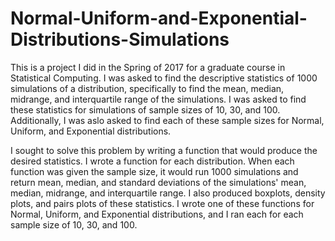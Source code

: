 # Normal-Uniform-and-Exponential-Distributions-Simulations
This is a project I did in the Spring of 2017 for a graduate course in Statistical Computing. I was asked to find the descriptive statistics of 1000 simulations of a distribution, specifically to find the mean, median, midrange, and interquartile range of the simulations. I was asked to find these statistics for simulations of sample sizes of 10, 30, and 100. Additionally, I was aslo asked to find each of these sample sizes for Normal, Uniform, and Exponential distributions.

I sought to solve this problem by writing a function that would produce the desired statistics. I wrote a function for each distribution. When each function was given the sample size, it would run 1000 simulations and return mean, median, and standard deviations of the simulations' mean, median, midrange, and interquartile range. I also produced boxplots, density plots, and pairs plots of these statistics. I wrote one of these functions for Normal, Uniform, and Exponential distributions, and I ran each for each sample size of 10, 30, and 100.  
